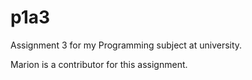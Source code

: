 # p1a3
Assignment 3 for my Programming subject at university.

Marion is a contributor for this assignment.

